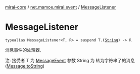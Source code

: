 [mirai-core](../index.md) / [net.mamoe.mirai.event](index.md) / [MessageListener](./-message-listener.md)

# MessageListener

`typealias MessageListener<T, R> = suspend T.(`[`String`](https://kotlinlang.org/api/latest/jvm/stdlib/kotlin/-string/index.html)`) -> R`

消息事件的处理器.

注:
接受者 T 为 [MessageEvent](../net.mamoe.mirai.message/-message-event/index.md)
参数 String 为 转为字符串了的消息 ([Message.toString](../net.mamoe.mirai.message.data/-message/to-string.md))

